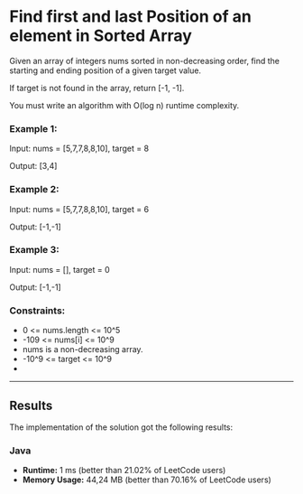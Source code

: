 # Find first and last Position of an element in Sorted Array

Given an array of integers nums sorted in non-decreasing order, 
find the starting and ending position of a given target value.

If target is not found in the array, return [-1, -1].

You must write an algorithm with O(log n) runtime complexity.

### Example 1:

Input: nums = [5,7,7,8,8,10], target = 8

Output: [3,4]

### Example 2:

Input: nums = [5,7,7,8,8,10], target = 6

Output: [-1,-1]

### Example 3:

Input: nums = [], target = 0

Output: [-1,-1]

### Constraints:

- 0 <= nums.length <= 10^5
- -109 <= nums[i] <= 10^9
- nums is a non-decreasing array.
- -10^9 <= target <= 10^9
- 
***

## Results

The implementation of the solution got the following results:

### Java

- **Runtime:** 1 ms (better than 21.02% of LeetCode users)
- **Memory Usage:** 44,24 MB (better than 70.16% of LeetCode users)